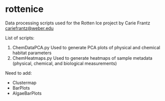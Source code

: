 # rottenice
Data processing scripts used for the Rotten Ice project
by Carie Frantz cariefrantz@weber.edu

List of scripts:

<ol>
<li>ChemDataPCA.py		Used to generate PCA plots of physical and chemical habitat parameters</li>
<li>ChemHeatmaps.py		Used to generate heatmaps of sample metadata (physical, chemical, and biological measurements)</li>
</ol>

Need to add:

<ul>
<li>Clustermap</li>
<li>BarPlots</li>
<li>AlgaeBarPlots</li>
</ul>
